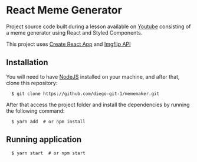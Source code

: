 # React Meme Generator

Project source code built during a lesson available on [Youtube](https://www.youtube.com/watch?v=Yajip86C8sg&feature=youtu.be) consisting of a meme generator using React and Styled Components.

This project uses [Create React App](https://github.com/facebook/create-react-app) and [Imgflip API](https://api.imgflip.com/)

## Installation

You will need to have [NodeJS](https://nodejs.org/en/) installed on your machine, and after that, clone this repository:

```
  $ git clone https://github.com/diego-git-1/mememaker.git
```

After that access the project folder and install the dependencies by running the following command:

```
  $ yarn add  # or npm install
```

## Running application

```
  $ yarn start  # or npm start
```
